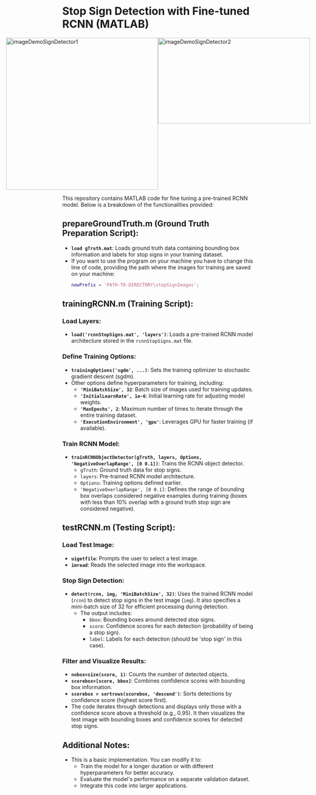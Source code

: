 # Stop Sign Detection with Fine-tuned RCNN (MATLAB)


<div style="display: flex ;justify-content: center;">
<img src="https://github.com/IosifPuha/StopSignDetector/assets/96111070/f7a2a227-d402-4e4d-b3a1-6ae87b12dcf5" alt="imageDemoSignDetector1" width="400" style="display: flex; justify-content:center" >

<img src="https://github.com/IosifPuha/StopSignDetector/assets/96111070/26652342-6749-44a8-988b-ed27bd0ae035" alt="imageDemoSignDetector2" width="400" height="226">
</div>

This repository contains MATLAB code for fine tuning a pre-trained RCNN model. Below is a breakdown of the functionalities provided:

## prepareGroundTruth.m (Ground Truth Preparation Script):

- **`load gTruth.mat`**: Loads ground truth data containing bounding box information and labels for stop signs in your training dataset.
- If you want to use the program on your machine you have to change this line of code, providing the path where the images for training are saved on your machine: 
  ```matlab
  newPrefix = 'PATH-TO-DIRECTORY\stopSignImages';
  ```

## trainingRCNN.m (Training Script):

### Load Layers:
- **`load('rcnnStopSigns.mat', 'layers')`**: Loads a pre-trained RCNN model architecture stored in the `rcnnStopSigns.mat` file.

### Define Training Options:
- **`trainingOptions('sgdm', ...)`**: Sets the training optimizer to stochastic gradient descent (sgdm).
- Other options define hyperparameters for training, including:
  - **`'MiniBatchSize', 32`**: Batch size of images used for training updates.
  - **`'InitialLearnRate', 1e-6`**: Initial learning rate for adjusting model weights.
  - **`'MaxEpochs', 2`**: Maximum number of times to iterate through the entire training dataset.
  - **`'ExecutionEnvironment', 'gpu'`**: Leverages GPU for faster training (if available).

### Train RCNN Model:
- **`trainRCNNObjectDetector(gTruth, layers, Options, 'NegativeOverlapRange', [0 0.1])`**: Trains the RCNN object detector.
  - `gTruth`: Ground truth data for stop signs.
  - `layers`: Pre-trained RCNN model architecture.
  - `Options`: Training options defined earlier.
  - `'NegativeOverlapRange', [0 0.1]`: Defines the range of bounding box overlaps considered negative examples during training (boxes with less than 10% overlap with a ground truth stop sign are considered negative).

## testRCNN.m (Testing Script):

### Load Test Image:
- **`uigetfile`**: Prompts the user to select a test image.
- **`imread`**: Reads the selected image into the workspace.

### Stop Sign Detection:
- **`detect(rcnn, img, 'MiniBatchSize', 32)`**: Uses the trained RCNN model (`rcnn`) to detect stop signs in the test image (`img`). It also specifies a mini-batch size of 32 for efficient processing during detection.
  - The output includes:
    - `bbox`: Bounding boxes around detected stop signs.
    - `score`: Confidence scores for each detection (probability of being a stop sign).
    - `label`: Labels for each detection (should be 'stop sign' in this case).

### Filter and Visualize Results:
- **`nobox=size(score, 1)`**: Counts the number of detected objects.
- **`scorebox=[score, bbox]`**: Combines confidence scores with bounding box information.
- **`scorebox = sortrows(scorebox, 'descend')`**: Sorts detections by confidence score (highest score first).
- The code iterates through detections and displays only those with a confidence score above a threshold (e.g., 0.95). It then visualizes the test image with bounding boxes and confidence scores for detected stop signs.

## Additional Notes:

- This is a basic implementation. You can modify it to:
  - Train the model for a longer duration or with different hyperparameters for better accuracy.
  - Evaluate the model's performance on a separate validation dataset.
  - Integrate this code into larger applications.
